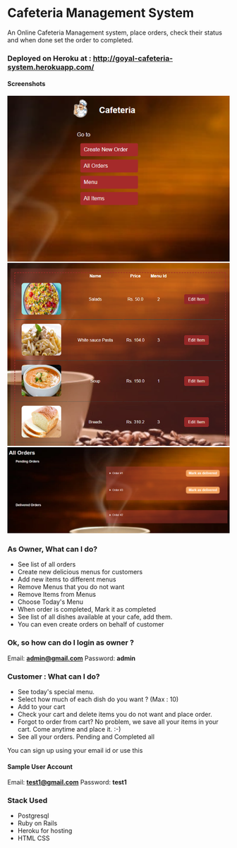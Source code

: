 # Cafeteria Management System
An Online Cafeteria Management system, place orders, check their status and when done set the order to completed.

### Deployed on Heroku at : http://goyal-cafeteria-system.herokuapp.com/

#### Screenshots

![alt_text](https://github.com/peeyush14goyal/Cafeteria-Management-System/blob/master/screenshots/admin_home.PNG)
![alt_text](https://github.com/peeyush14goyal/Cafeteria-Management-System/blob/master/screenshots/items_with_images.PNG)
![alt_text](https://github.com/peeyush14goyal/Cafeteria-Management-System/blob/master/screenshots/orders.PNG)


### As Owner, What can I do?
* See list of all orders
* Create new delicious menus for customers
* Add new items to different menus
* Remove Menus that you do not want
* Remove Items from Menus
* Choose Today's Menu
* When order is completed, Mark it as completed
* See list of all dishes available at your cafe, add them.
* You can even create orders on behalf of customer

### Ok, so how can do I login as owner ?
Email: **admin@gmail.com**
Password: **admin**

### Customer : What can I do?
* See today's special menu.
* Select how much of each dish do you want ? (Max : 10)
* Add to your cart
* Check your cart and delete items you do not want and place order.
* Forgot to order from cart? No problem, we save all your items in your cart. Come anytime and place it. :-)
* See all your orders. Pending and Completed all

You can sign up using your email id or use this
#### Sample User Account
Email: **test1@gmail.com**
Password: **test1**

### Stack Used
* Postgresql
* Ruby on Rails
* Heroku for hosting
* HTML CSS
